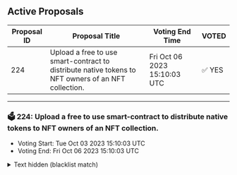 ## Active Proposals

| Proposal ID | Proposal Title | Voting End Time | VOTED |
|-------------|----------------|-----------------|-------|
| 224 | Upload a free to use smart-contract to distribute native tokens to NFT owners of an NFT collection. | Fri Oct 06 2023 15:10:03 UTC | ✅ YES |

---

### 🗳 224: Upload a free to use smart-contract to distribute native tokens to NFT owners of an NFT collection.
- Voting Start: Tue Oct 03 2023 15:10:03 UTC
- Voting End: Fri Oct 06 2023 15:10:03 UTC

<details>
<summary>Text hidden (blacklist match)</summary>
 
</details>
